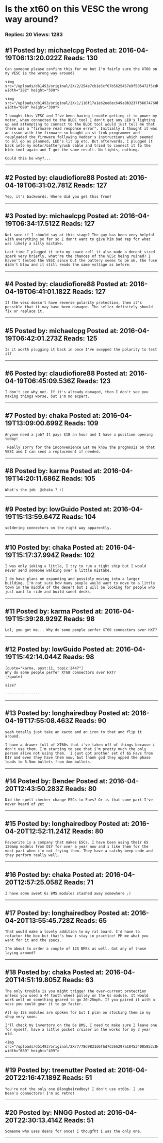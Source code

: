 # Is the xt60 on this VESC the wrong way around?

### Replies: 20 Views: 1283

## \#1 Posted by: michaelcpg Posted at: 2016-04-19T06:13:20.022Z Reads: 130

```
Can someone please confirm this for me but I'm fairly sure the XT60 on my VESC is the wrong way around?

<img src="/uploads/db1493/original/2X/2/254e7cb1e5cf67b5625457e9f505472f5cd05ffd.jpg" width="282" height="500">

<img src="/uploads/db1493/original/2X/1/116f17a1eb2ee0ec649a8b3237f56674760b20f8.jpg" width="689" height="390">

I bought this VESC and I've been having trouble getting it to power my motor, when connected to the BLDC tool I don't get any LED's lighting up and attempting to connect to the BLDC tool would just tell me that there was a "firmware read response error". Initially I thought it was an issue with the firmware so bought an st-link programmer and reuploaded the firmware following Vedder's instructions which seemed to all go as planned, LED's lit up etc. But afterwards, I plugged it back into my motor/battery/usb cable and tried to connect it to the bldc tool again and I got the same result. No lights, nothing.

Could this be why?...
```

---
## \#2 Posted by: claudiofiore88 Posted at: 2016-04-19T06:31:02.781Z Reads: 127

```
Yep, it's backwards. Where did you get this from?
```

---
## \#3 Posted by: michaelcpg Posted at: 2016-04-19T06:34:17.512Z Reads: 127

```
Not sure if I should say at this stage? The guy has been very helpful with everything so far so I don't want to give him bad rep for what was likely a silly mistake. 

Last time I plugged it into my space cell it also made a decent sized spark very briefly, what're the chances of the VESc being ruined? I haven't tested the VESC since but the battery seems to be ok, the fuse didn't blow and it still reads the same voltage as before.
```

---
## \#4 Posted by: claudiofiore88 Posted at: 2016-04-19T06:41:01.182Z Reads: 127

```
If the vesc doesn't have reverse polarity protection, then it's possible that it may have been damaged. The seller definitely should fix or replace it.
```

---
## \#5 Posted by: michaelcpg Posted at: 2016-04-19T06:42:01.273Z Reads: 125

```
Is it worth plugging it back in once I've swapped the polarity to test it?
```

---
## \#6 Posted by: claudiofiore88 Posted at: 2016-04-19T06:45:09.536Z Reads: 123

```
I don't see why not. If it's already damaged, then I don't see you making things worse, but I'm no expert.
```

---
## \#7 Posted by: chaka Posted at: 2016-04-19T13:09:00.699Z Reads: 109

```
Anyone need a job? It pays $10 an hour and I have a position opening today! 

 Really sorry for the inconvenience Let me know the prognosis on that VESC and I can send a replacement if needed.
```

---
## \#8 Posted by: karma Posted at: 2016-04-19T14:20:11.686Z Reads: 105

```
What's the job  @chaka ? :)
```

---
## \#9 Posted by: lowGuido Posted at: 2016-04-19T15:13:59.647Z Reads: 104

```
soldering connectors on the right way apparently.
```

---
## \#10 Posted by: chaka Posted at: 2016-04-19T15:17:37.994Z Reads: 102

```
I was only joking a little, I try to run a tight ship but I would never send someone walking over a little mistake. 

I do have plans on expanding and possibly moving into a larger building. I'm not sure how many people would want to move to a little town in the middle of the desert but I will be looking for people who just want to ride and build sweet decks.
```

---
## \#11 Posted by: karma Posted at: 2016-04-19T15:39:28.929Z Reads: 98

```
Lol, you got me... Why do some people perfer XT60 connectors over HXT?
```

---
## \#12 Posted by: lowGuido Posted at: 2016-04-19T15:42:14.044Z Reads: 98

```
[quote="karma, post:11, topic:2447"]
Why do some people perfer XT60 connectors over HXT?
[/quote]

size?

----------------
```

---
## \#13 Posted by: longhairedboy Posted at: 2016-04-19T17:55:08.463Z Reads: 90

```
yeah totally just take an xacto and an iron to that and flip it around. 

I have a drawer full of XT60s that i've taken off of things because i don't use them. I'm starting to see that i'm pretty much the only person alive not using them.  I just got another set of 6S Favs from DIY and even they have them now, but thank god they upped the phase leads to 5.5mm bullets from 4mm bullets.
```

---
## \#14 Posted by: Bender Posted at: 2016-04-20T12:43:50.283Z Reads: 80

```
Did the spell checker change ESCs to Favs? Or is that some part I've never heard of yet
```

---
## \#15 Posted by: longhairedboy Posted at: 2016-04-20T12:52:11.241Z Reads: 80

```
Favourite is a company that makes ESCs. I have been using their 6S 120amp models from DIY for over a year now and i like them for the most part when i'm not frying them. They have a catchy beep code and they perform really well.
```

---
## \#16 Posted by: chaka Posted at: 2016-04-20T12:57:25.058Z Reads: 71

```
I have some sweet 6s BMS modules stashed away somewhere ;)
```

---
## \#17 Posted by: longhairedboy Posted at: 2016-04-20T13:55:45.728Z Reads: 65

```
That would make a lovely addition to my rat board. I'd have to refactor the box but that's how i stay in practice! PM me what you want for it and the specs. 

I'm about to order a couple of 12S BMSs as well. Got any of those laying around?
```

---
## \#18 Posted by: chaka Posted at: 2016-04-20T14:51:19.805Z Reads: 63

```
The only trouble is you might trigger the over-current protection unless you used a 44 tooth wheel pulley on the 6s module. It would work well on something geared to go 20-25mph. If you paired it with a vesc you could gear it to go faster. 

All my 12s modules are spoken for but I plan on stocking them in my shop very soon.

I'll check my inventory on the 6s BMS, I need to make sure I leave one for myself, have a little pocket cruiser in the works for my 3 year old.

<img src="/uploads/db1493/original/2X/7/78d9831d6f6d7d366297a184534085853c8cf441.jpg" width="689" height="499">
```

---
## \#19 Posted by: treenutter Posted at: 2016-04-20T22:16:47.189Z Reads: 51

```
You're not the only one @longhairedboy! I don't use xt60s. I use Dean's connectors! I'm so retro!
```

---
## \#20 Posted by: NNGG Posted at: 2016-04-20T22:30:13.414Z Reads: 51

```
Someone who uses deans for once! I thougfht I was the only one.
```

---
